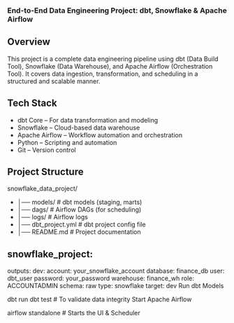 ### End-to-End Data Engineering Project: dbt, Snowflake & Apache Airflow

## Overview
This project is a complete data engineering pipeline using dbt (Data Build Tool), Snowflake (Data Warehouse), and Apache Airflow (Orchestration Tool). It covers data ingestion, transformation, and scheduling in a structured and scalable manner.

## Tech Stack
- dbt Core – For data transformation and modeling
- Snowflake – Cloud-based data warehouse
- Apache Airflow – Workflow automation and orchestration
- Python – Scripting and automation
- Git – Version control
   
## Project Structure
 snowflake_data_project/
- │──  models/                 # dbt models (staging, marts)
- │──  dags/                   # Airflow DAGs (for scheduling)
- │──  logs/                   # Airflow logs
- │──  dbt_project.yml         # dbt project config file
- │──  README.md               # Project documentation


## snowflake_project:
  outputs:
    dev:
      account: your_snowflake_account
      database: finance_db
      user: dbt_user
      password: your_password
      warehouse: finance_wh
      role: ACCOUNTADMIN
      schema: raw
      type: snowflake
  target: dev
Run dbt Models

dbt run
dbt test  # To validate data integrity
Start Apache Airflow

airflow standalone  # Starts the UI & Scheduler
